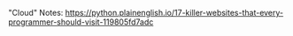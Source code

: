 "Cloud" Notes:
https://python.plainenglish.io/17-killer-websites-that-every-programmer-should-visit-119805fd7adc

